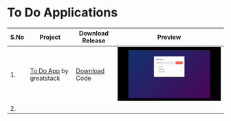 # To Do Applications


|S.No|Project|Download Release|Preview|
|---|---|---|---|
|1. |[To Do App](to_do_greatstack/) by greatstack|[Download](https://github.com/dev-mdirfan/to_do_frontend/releases/tag/v1.0) Code|![Preview](to_do_greatstack/images/to_do_app_greatstack_v1.0.gif)|
|2. |[]()|[]()||

